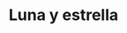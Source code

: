 ---
title: Luna y estrella
date: 
draft: false

# descripcion
description : Aro de plata pasante

materials: Plata 925

color: Plateado

dimensions: 0,8cm diam

code: 01-20-0422

type: "Aros"

categories: []

# Images
# first image will be shown in the product page
images:
  # - image: "images/path_to_image"
  # La ubicacion de las imagenes es imagenes/Aros/Aros.Solo Plata/01-20-0422-luna-y-estrella
  - image: "./images/aros/solo_plata/01-20-0422-luna-y-estrella_a.JPG"
  - image: "./images/aros/solo_plata/01-20-0422-luna-y-estrella_b.JPG"
---